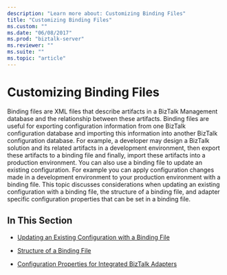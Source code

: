 ```yaml
---
description: "Learn more about: Customizing Binding Files"
title: "Customizing Binding Files"
ms.custom: ""
ms.date: "06/08/2017"
ms.prod: "biztalk-server"
ms.reviewer: ""
ms.suite: ""
ms.topic: "article"
---
```

# Customizing Binding Files
Binding files are XML files that describe artifacts in a BizTalk Management database and the relationship between these artifacts. Binding files are useful for exporting configuration information from one BizTalk configuration database and importing this information into another BizTalk configuration database. For example, a developer may design a BizTalk solution and its related artifacts in a development environment, then export these artifacts to a binding file and finally, import these artifacts into a production environment. You can also use a binding file to update an existing configuration. For example you can apply configuration changes made in a development environment to your production environment with a binding file. This topic discusses considerations when updating an existing configuration with a binding file, the structure of a binding file, and adapter specific configuration properties that can be set in a binding file.  
  
## In This Section  
  
-   [Updating an Existing Configuration with a Binding File](../core/updating-an-existing-configuration-with-a-binding-file.md)  
  
-   [Structure of a Binding File](../core/structure-of-a-binding-file.md)  
  
-   [Configuration Properties for Integrated BizTalk Adapters](../core/configuration-properties-for-integrated-biztalk-adapters.md)

